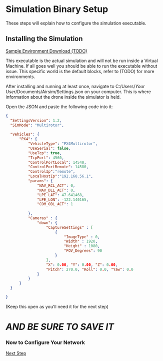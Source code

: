# Simulation Binary Setup

These steps will explain how to configure the simulation executable.

## Installing the Simulation

[Sample Environment Download (TODO)](localhost:3000) 

This executable is the actual simulation and will not be run inside a Virtual Machine. If all goes well you should be able to run the executable without issue. This specific world is the default blocks, refer to (TODO) for more environments. 

After installing and running at least once, navigate to C:/Users/*Your User*/Documents/Airsim/Settings.json on your computer. This is where information about the drone inside the simulator is held. 

Open the JSON and paste the following code into it:
```json
{
  "SettingsVersion": 1.2,
  "SimMode": "Multirotor",
  
  "Vehicles": {
      "PX4": {
          "VehicleType": "PX4Multirotor",
          "UseSerial": false,
          "UseTcp": true,
          "TcpPort": 4560,
          "ControlPortLocal": 14540,
          "ControlPortRemote": 14580,
          "ControlIp":"remote",
          "LocalHostIp":"192.168.56.1",
          "params": {
              "NAV_RCL_ACT": 0,
              "NAV_DLL_ACT": 0,
              "LPE_LAT": 47.641468,
              "LPE_LON": -122.140165,
              "COM_OBL_ACT": 1
              
          },
          "Cameras" : {
              "down": {
                  "CaptureSettings" : [
                      {
                          "ImageType" : 0,
                          "Width" : 1920,
                          "Height" : 1080,
                          "FOV_Degrees": 90
                      }
                  ],
                  "X": 0.00, "Y": 0.00, "Z": 0.00,
                  "Pitch": 270.0, "Roll": 0.0, "Yaw": 0.0
              }
          }
      }
  }

}
```

(Keep this open as you'll need it for the next step)

# *AND BE SURE TO SAVE IT*

### Now to Configure Your Network
[Next Step]()